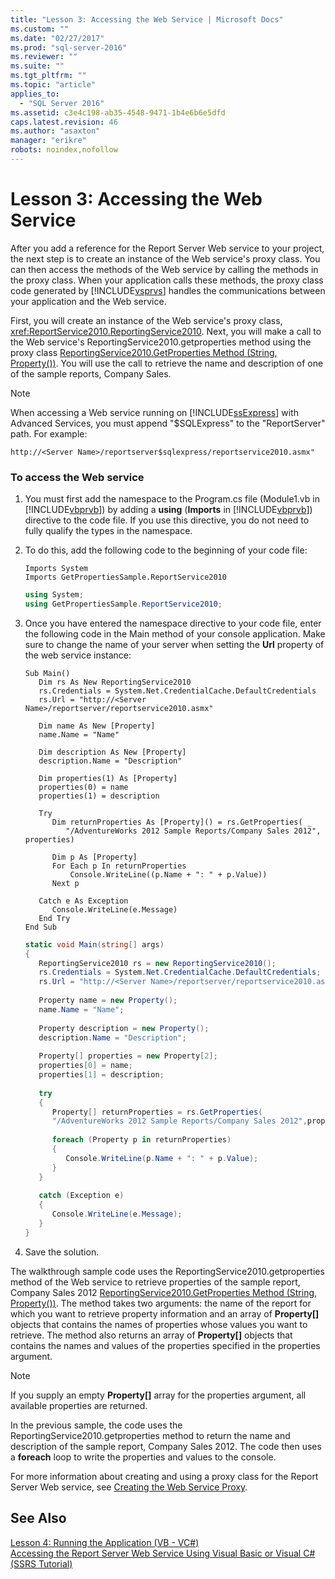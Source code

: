 ```yaml
---
title: "Lesson 3: Accessing the Web Service | Microsoft Docs"
ms.custom: ""
ms.date: "02/27/2017"
ms.prod: "sql-server-2016"
ms.reviewer: ""
ms.suite: ""
ms.tgt_pltfrm: ""
ms.topic: "article"
applies_to: 
  - "SQL Server 2016"
ms.assetid: c3e4c198-ab35-4548-9471-1b4e6b6e5dfd
caps.latest.revision: 46
ms.author: "asaxton"
manager: "erikre"
robots: noindex,nofollow
---
```

# Lesson 3: Accessing the Web Service
After you add a reference for the Report Server Web service to your project, the next step is to create an instance of the Web service's proxy class. You can then access the methods of the Web service by calling the methods in the proxy class. When your application calls these methods, the proxy class code generated by [!INCLUDE[vsprvs](../a9retired/includes/vsprvs-md.md)] handles the communications between your application and the Web service.  
  
First, you will create an instance of the Web service's proxy class, <xref:ReportService2010.ReportingService2010>. Next, you will make a call to the Web service's ReportingService2010.getproperties method using the proxy class [ReportingService2010.GetProperties Method (String, Property())](https://msdn.microsoft.com/library/mt231208.aspx#M:ReportService2010.ReportingService2010.GetProperties(System.String,ReportService2010.Property[])). You will use the call to retrieve the name and description of one of the sample reports, Company Sales.  
  
> [!NOTE]  
> When accessing a Web service running on [!INCLUDE[ssExpress](../a9notintoc/includes/ssexpress-md.md)] with Advanced Services, you must append "$SQLExpress" to the "ReportServer" path. For example:  
>   
> `http://<Server Name>/reportserver$sqlexpress/reportservice2010.asmx"`  
  
### To access the Web service  
  
1.  You must first add the namespace to the Program.cs file (Module1.vb in [!INCLUDE[vbprvb](../a9retired/includes/vbprvb-md.md)]) by adding a **using** (**Imports** in [!INCLUDE[vbprvb](../a9retired/includes/vbprvb-md.md)]) directive to the code file. If you use this directive, you do not need to fully qualify the types in the namespace.  
  
2.  To do this, add the following code to the beginning of your code file:  
  
    ```vb#  
    Imports System  
    Imports GetPropertiesSample.ReportService2010  
    ```  
  
    ```c#  
    using System;  
    using GetPropertiesSample.ReportService2010;  
    ```  
  
3.  Once you have entered the namespace directive to your code file, enter the following code in the Main method of your console application. Make sure to change the name of your server when setting the **Url** property of the web service instance:  
  
    ```vb#  
    Sub Main()  
       Dim rs As New ReportingService2010  
       rs.Credentials = System.Net.CredentialCache.DefaultCredentials  
       rs.Url = "http://<Server Name>/reportserver/reportservice2010.asmx"  
  
       Dim name As New [Property]  
       name.Name = "Name"  
  
       Dim description As New [Property]  
       description.Name = "Description"  
  
       Dim properties(1) As [Property]  
       properties(0) = name  
       properties(1) = description  
  
       Try  
          Dim returnProperties As [Property]() = rs.GetProperties( _  
             "/AdventureWorks 2012 Sample Reports/Company Sales 2012", properties)  
  
          Dim p As [Property]  
          For Each p In returnProperties  
              Console.WriteLine((p.Name + ": " + p.Value))  
          Next p  
  
       Catch e As Exception  
          Console.WriteLine(e.Message)  
       End Try  
    End Sub  
    ```  
  
    ```c#  
    static void Main(string[] args)  
    {  
       ReportingService2010 rs = new ReportingService2010();  
       rs.Credentials = System.Net.CredentialCache.DefaultCredentials;  
       rs.Url = "http://<Server Name>/reportserver/reportservice2010.asmx";  
  
       Property name = new Property();  
       name.Name = "Name";  
  
       Property description = new Property();  
       description.Name = "Description";  
  
       Property[] properties = new Property[2];  
       properties[0] = name;  
       properties[1] = description;  
  
       try  
       {  
          Property[] returnProperties = rs.GetProperties(  
          "/AdventureWorks 2012 Sample Reports/Company Sales 2012",properties);  
  
          foreach (Property p in returnProperties)  
          {  
             Console.WriteLine(p.Name + ": " + p.Value);  
          }  
       }  
  
       catch (Exception e)  
       {  
          Console.WriteLine(e.Message);  
       }  
    }  
    ```  
  
4.  Save the solution.  
  
The walkthrough sample code uses the ReportingService2010.getproperties method of the Web service to retrieve properties of the sample report, Company Sales 2012 [ReportingService2010.GetProperties Method (String, Property())](https://msdn.microsoft.com/library/mt231208.aspx#M:ReportService2010.ReportingService2010.GetProperties(System.String,ReportService2010.Property[])). The  method takes two arguments: the name of the report for which you want to retrieve property information and an array of **Property[]** objects that contains the names of properties whose values you want to retrieve. The method also returns an array of **Property[]** objects that contains the names and values of the properties specified in the properties argument.  
  
> [!NOTE]  
> If you supply an empty **Property[]** array for the properties argument, all available properties are returned.  
  
In the previous sample, the code uses the ReportingService2010.getproperties method to return the name and description of the sample report, Company Sales 2012. The code then uses a **foreach** loop to write the properties and values to the console.  
  
For more information about creating and using a proxy class for the Report Server Web service, see [Creating the Web Service Proxy](../reporting-services/report-server-web-service/net-framework/creating-the-web-service-proxy.md).  
  
## See Also  
[Lesson 4: Running the Application &#40;VB - VC&#35;&#41;](../a9retired/lesson-4-running-the-application-vb-vcsharp.md)  
[Accessing the Report Server Web Service Using Visual Basic or Visual C&#35; &#40;SSRS Tutorial&#41;](../a9retired/cf688163-4ac0-475b-b6dd-6f2f05b553c6.md)  
  
  
  
